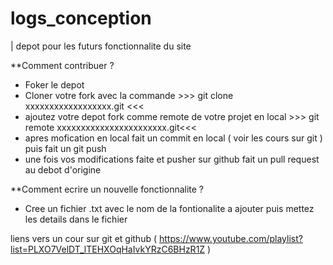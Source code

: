 # logs_conception
  | depot pour les futurs fonctionnalite du site 
  
  
**Comment contribuer ?
 -  Foker le depot 
 -  Cloner votre fork avec la commande >>> git clone xxxxxxxxxxxxxxxxxx.git <<<
 -  ajoutez votre depot fork comme remote de votre projet en local >>> git remote xxxxxxxxxxxxxxxxxxxxxxx.git<<<
 -  apres mofication en local fait un commit en local ( voir les cours sur git ) puis fait un git push 
 -  une fois vos modifications faite et pusher sur github fait un pull request au debot d'origine 
 
 
 
 **Comment ecrire un nouvelle fonctionnalite ?
 - Cree un fichier .txt avec le nom de la fontionalite a ajouter puis mettez les details dans le fichier


liens vers un cour sur git et github ( https://www.youtube.com/playlist?list=PLXO7VelDT_lTEHXOqHaIvkYRzC6BHzR1Z )
 
